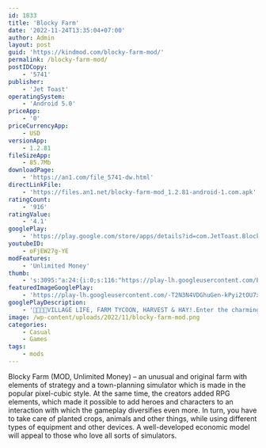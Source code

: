```yaml
---
id: 1833
title: 'Blocky Farm'
date: '2022-11-24T13:35:04+07:00'
author: Admin
layout: post
guid: 'https://kindmod.com/blocky-farm-mod/'
permalink: /blocky-farm-mod/
postIDCopy:
    - '5741'
publisher:
    - 'Jet Toast'
operatingSystem:
    - 'Android 5.0'
priceApp:
    - '0'
priceCurrencyApp:
    - USD
versionApp:
    - 1.2.81
fileSizeApp:
    - 85.7Mb
downloadPage:
    - 'https://an1.com/file_5741-dw.html'
directLinkFile:
    - 'https://files.an1.net/blocky-farm-mod_1.2.81-android-1.com.apk'
ratingCount:
    - '916'
ratingValue:
    - '4.1'
googlePlay:
    - 'https://play.google.com/store/apps/details?id=com.JetToast.BlockyFarm'
youtubeID:
    - oFjEW27g-YE
modFeatures:
    - 'Unlimited Money'
thumb:
    - 's:3095:"a:24:{i:0;s:116:"https://play-lh.googleusercontent.com/EYS6SDMX4IGU4Wa2IZYL4gkgvIUe0A4WbYQCUy6_ifXTejgrw1jl_GvfcaicN5BgV_-V=w526-h296";i:1;s:116:"https://play-lh.googleusercontent.com/YKoLic88Wb9JfAgw8FV4RhLvVng8sI_ddCm4t8Iep3LwE1d0Q_Sou-n8jbXt9Bw_luI7=w526-h296";i:2;s:114:"https://play-lh.googleusercontent.com/bftZRuhxxqK2XuRYtbg_V5SXjBRwSjWFZ8nJsWgaDNOWS3qZpalgtuQKdOZs1XeCFw=w526-h296";i:3;s:115:"https://play-lh.googleusercontent.com/LxtPGMyOOIAU8rpx9ZEftD4JuS0_dYXsM_WWbNzxMfi7ZrCaxLmuo9AbEhxa5QlZWIM=w526-h296";i:4;s:114:"https://play-lh.googleusercontent.com/l_rV9h_BXlwZy4PEHLY8SQ4AS5U6IxNmvfAk7WfSZWjYyIuRoOoR4OfdbShUUtMofw=w526-h296";i:5;s:115:"https://play-lh.googleusercontent.com/czvuqaqUTfgXToKQhBSkqFJICZEhjaiCIY4vHV0NtJIHu9n1Iue_4wO2Y7cqsYHJeOo=w526-h296";i:6;s:115:"https://play-lh.googleusercontent.com/T40hZJjHUwsudZf2Qt9-U0haqA-Aa3K5QRrKZWUmq1BysHwwLZ_U9-dwWWbLqe-Ygeg=w526-h296";i:7;s:115:"https://play-lh.googleusercontent.com/E2fK_UsMFF1n2kCqPgv4opW_Iqf81BR0B_5JS69WS_caw8XqKFBYq9TdRWTHGeS8dUY=w526-h296";i:8;s:115:"https://play-lh.googleusercontent.com/Tlacwht9BWRIlhPOF8jmwpRoVBGPFZQ5bgxBxNEbH640lxEVA_ocUtRuTdcpIyGbI1A=w526-h296";i:9;s:115:"https://play-lh.googleusercontent.com/xla8AUFdjd05VnBOyjswN0vUh8d1Iumf49b3bBwosu-SaQdCnGcjzxoCwwDZB0nXZuo=w526-h296";i:10;s:115:"https://play-lh.googleusercontent.com/KIqSSADcUHDZ5Noz5YAlrd0tCRZuCm1SVjjPFGe1ikGwcM01RbxyCh9IjUhYWJvF2i4=w526-h296";i:11;s:116:"https://play-lh.googleusercontent.com/I71_8Q4Uc0Pva7EsaGHu6SbvbSlRI3YL_J3xcqlCRWexEI7nwev-q4LehMuAKQQ4NulU=w526-h296";i:12;s:116:"https://play-lh.googleusercontent.com/YUOgAGrucmAGYR6ZpzPYwh3eZFqrNpBWAE3Vr9_7qIBPEl31Fz_kWW7JZFJq8tUvG8Ri=w526-h296";i:13;s:115:"https://play-lh.googleusercontent.com/BJEiHfLIBD-o7TsJFioJ-ZN2JnUFlzfqa_357TOnR7WHBIYtDd8z-i46lv034InRH3g=w526-h296";i:14;s:116:"https://play-lh.googleusercontent.com/4GoYX9zwEhInj0dM0IbnBJlfdecTikGYhFNxuNl23jO1e-kE8LJFK6RqjCv26yj3h25S=w526-h296";i:15;s:114:"https://play-lh.googleusercontent.com/jFCsn7oRSJmvz3TbyZYMlAtG5eLJVEb5pCihxur5LGleQHxxIFkxozgb9TXC2N7mDQ=w526-h296";i:16;s:114:"https://play-lh.googleusercontent.com/6KzFtECq21numfMeaerUDBeqgl4rrcuHuCHWwlTPXE8_FZdvdQaWkGYTsuvKCHbE-A=w526-h296";i:17;s:116:"https://play-lh.googleusercontent.com/I9bGxYY4uGBd_uHz70318o38JTWMXM1m6VQDmIEgszImd6lxDzd9A1Fwj0xKrtNOW_qS=w526-h296";i:18;s:114:"https://play-lh.googleusercontent.com/N5zm39HZESV8AB0uqjNRlmgr6uSlPL5wcFVnf56b3N1NTHoRZpsqm5sDZUjX4vQ6TA=w526-h296";i:19;s:115:"https://play-lh.googleusercontent.com/npj51vZYhdIioe14nHzjyV9MZqorsrYNfD6J2OyxkZd2nR-jPxikAMfvjdzsVgDnmDc=w526-h296";i:20;s:115:"https://play-lh.googleusercontent.com/oWScFSSc5boxyKrXN7s2IJ6YEWuRHmO0PASjJy1NNTcfSfu8Yvge-YyC6TYldQSVh0I=w526-h296";i:21;s:114:"https://play-lh.googleusercontent.com/NLwJPHOaTqW1VvW5FOOMPS6EXIiYxvir9ETKAqnqIx2LlRafqDX-EkkSX2L1lPyXcA=w526-h296";i:22;s:116:"https://play-lh.googleusercontent.com/Hk-TU7unGPHS915t-kgafT0UP_kq523-HaSReT3KCql-o9TOsWxM-FDv9EdIHycj1PQy=w526-h296";i:23;s:116:"https://play-lh.googleusercontent.com/2J9p51YUJdvg5D55qHlGQi0CrNIh88DFdB8SlkcV1dJNWsbhngj4tVF4iluxdVLvJdpd=w526-h296";}";'
featuredImageGooglePlay:
    - 'https://play-lh.googleusercontent.com/-T2N3N4VDGhuGen-kPyi2tOU7xodmxmYk9OFj2BNzidsAVNsKOhbuBTkv6QERk3KHw'
googlePlayDescription:
    - '👨‍🌾👩‍🌾VILLAGE LIFE, FARM TYCOON, HARVEST & HAY!.Enter the charming world of.'
image: /wp-content/uploads/2022/11/blocky-farm-mod.png
categories:
    - Casual
    - Games
tags:
    - mods
---
```


Blocky Farm (MOD, Unlimited Money) – an unusual and original farm with elements of strategy and a town-planning simulator which is made in the popular pixel-cubic style. At the same time, the creators added RPG elements, which made it possible to add heroes and characters to an interaction with which the gameplay diversifies even more. In turn, you have to take care of planted crops, animals and other things, while using different types of equipment and other devices. A well-developed economic model will appeal to those who love all sorts of simulators.